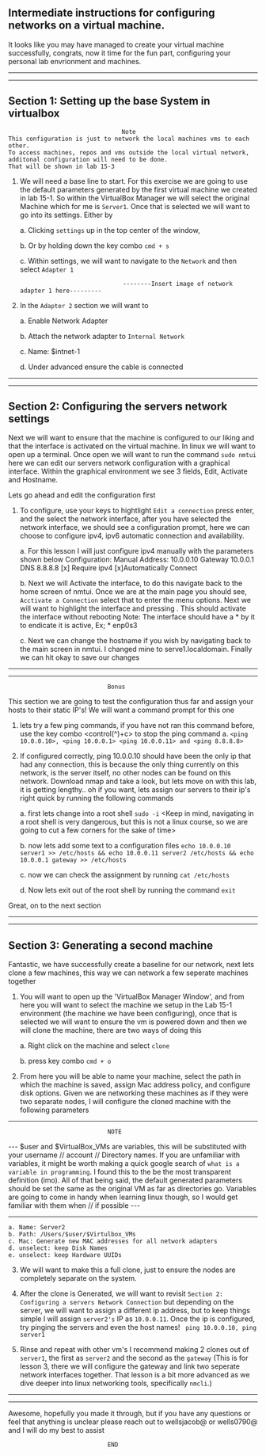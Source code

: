 ## Intermediate instructions for configuring networks on a virtual machine. 

It looks like you may have managed to create your virtual machine successfully, congrats, now it time for the fun part, configuring your personal lab envrionment and machines.

_________________________________________________________________________
_________________________________________________________________________


## Section 1: Setting up the base System in virtualbox

									Note 
	This configuration is just to network the local machines vms to each other. 
	To access machines, repos and vms outside the local virtual network, additonal configuration will need to be done. 
	That will be shown in lab 15-3
	
	
1. We will need a base line to start. For this exercise we are going to use the default parameters generated by the first virtual machine we created in lab 15-1. So within the VirtualBox Manager we will select the original Machine which for me is `Server1`. Once that is selected we will want to go into its settings. Either by 
        
	a. Clicking `settings` up in the top center of the window, 
        
	b. Or by holding down the key combo `cmd + s`
        
	c. Within settings, we will want to navigate to the `Network` and then select `Adapter 1`
	
                                    --------Insert image of network adapter 1 here---------
    
2. In the `Adapter 2` section we will want to

	a. Enable Network Adapter 
	
	b. Attach the network adapter to `Internal Network`
	
	c. Name: $intnet-1
	
	d. Under advanced ensure the cable is connected
            

_________________________________________________________________________
_________________________________________________________________________


## Section 2: Configuring the servers network settings


Next we will want to ensure that the machine is configured to our liking and that the interface is activated on the virtual machine. In linux we will want to open up a terminal. Once open we will want to run the command `sudo nmtui` here we can edit our servers network configuration with a graphical interface. Within the graphical environment we see 3 fields, Edit, Activate and Hostname.

Lets go ahead and edit the configuration first 

1. To configure, use your keys to hightlight `Edit a connection` press enter, and the select the network interface, after you have selected the network interface, we should see a configuration prompt, here we can choose to configure ipv4, ipv6 automatic connection and availability. 

	a. For this lesson I will just configure ipv4 manually with the parameters shown below 
		Configuration: Manual
		Address: 10.0.0.10
		Gateway 10.0.0.1
		DNS 8.8.8.8
		[x] Require ipv4
		[x]Automatically Connect

	b. Next we will Activate the interface, to do this navigate back to the home screen of nmtui. Once we are at the main page you should see, `Acctivate a Connection` select that to enter the menu options. Next we will want to  highlight the interface and pressing <Activate>. This should activate the interface without rebooting
		Note: The interface should have a * by it to endicate it is active, 
		Ex; * enp0s3

	c. Next we can change the hostname if you wish by navigating back to the main screen in nmtui. I changed mine to serve1.localdomain. Finally we can hit okay to save our changes
    



_________________________________________________________________________
_________________________________________________________________________
							
								Bonus 

This section we are going to test the configuration thus far and assign your hosts to their static IP's! We will want a command prompt for this one 

1. lets try a few ping commands, if you have not ran this command before, use the key combo <control(^)+c> to stop the ping command
		a. `<ping 10.0.0.10>, <ping 10.0.0.1> <ping 10.0.0.11> and <ping 8.8.8.8>`
	
2. If configured correctly, ping 10.0.0.10 should have been the only ip that had any connection, this is because the only thing currently on this network, is the server itself, no other nodes can be found on this network. Download nmap and take a look, but lets move on with this lab, it is getting lengthy.. oh if you want, lets assign our servers to their ip's right quick by running the following commands
	
	a. first lets change into a root shell `sudo -i` <Keep in mind, navigating in a root shell is very dangerous, but this is not a linux course, so we are going to cut a few corners for the sake of time>
	
	b. now lets add some text to a configuration files `echo 10.0.0.10 server1 >> /etc/hosts && echo 10.0.0.11 server2 /etc/hosts && echo 10.0.0.1 gateway >> /etc/hosts`
	
	c. now we can check the assignment by running `cat /etc/hosts`
	
	d. Now lets exit out of the root shell by running the command `exit`

Great, on to the next section
_________________________________________________________________________
_________________________________________________________________________



## Section 3: Generating a second machine





Fantastic, we have successfully create a baseline for our network, next lets clone a few machines, this way we can network a few seperate machines together 

1. You will want to open up the 'VirtualBox Manager Window', and from here you will want to select the machine we setup in the Lab 15-1 environment (the machine we have been configuring), once that is selected we will want to ensure the vm is powered down and then we will clone the machine, there are two ways of doing this
	
	a. Right click on the machine and select `clone`
	
	b. press key combo `cmd + o`

2. From here you will be able to name your machine, select the path in which the machine is saved, assign Mac address policy, and configure disk options. Given we are networking these machines as if they were two separate nodes, I will configure the cloned machine with the following parameters 
	
_________________________________________________________________________
								NOTE
--- $user and $VirtualBox_VMs are variables, this will be substituted with your username // account // Directory names. If you are unfamiliar with variables, it might be worth making a quick google search of `what is a variable in programming`. I found this to the be the most transparent definition (imo). All of that being said, the default generated parameters should be set the same as the original VM as far as directories go. Variables are going to come in handy when learning linux though, so I would get familiar with them when // if possible ---
_________________________________________________________________________

	a. Name: Server2
	b. Path: /Users/$user/$Virtulbox_VMs
	c. Mac: Generate new MAC addresses for all network adapters
	d. unselect: keep Disk Names
	e. unselect: keep Hardware UUIDs

3. We will want to make this a full clone, just to ensure the nodes are completely separate on the system.

4. After the clone is Generated, we will want to revisit `Section 2: Configuring a servers Network Connection` but depending on the server, we will want to assign a different ip address, but to keep things simple I will assign `server2's` IP as `10.0.0.11`. Once the ip is configured, try pinging the servers and even the host names!
` ping 10.0.0.10, ping server1`

5. Rinse and repeat with other vm's I recommend making 2 clones out of `server1`, the first as `server2` and the second as the `gateway` (This is for lesson 3, there we will configure the gateway and link two seperate network interfaces together. That lesson is a bit more advanced as we dive deeper into linux networking tools, specifically `nmcli`.)
	
_________________________________________________________________________
_________________________________________________________________________



Awesome, hopefully you made it through, but if you have any questions or feel that anything is unclear please reach out to wellsjacob@ or wells0790@ and I will do my best to assist


								END



